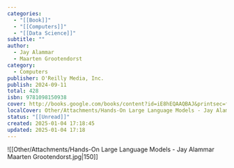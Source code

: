 ```yaml
---
categories:
  - "[[Book]]"
  - "[[Computers]]"
  - "[[Data Science]]"
subtitle: ""
author:
  - Jay Alammar
  - Maarten Grootendorst
category:
  - Computers
publisher: O'Reilly Media, Inc.
publish: 2024-09-11
total: 428
isbn: 9781098150938
cover: http://books.google.com/books/content?id=iE8hEQAAQBAJ&printsec=frontcover&img=1&zoom=1&edge=curl&source=gbs_api
localCover: Other/Attachments/Hands-On Large Language Models - Jay Alammar Maarten Grootendorst.jpg
status: "[[Unread]]"
created: 2025-01-04 17:18:45
updated: 2025-01-04 17:18
---
```


![[Other/Attachments/Hands-On Large Language Models - Jay Alammar Maarten Grootendorst.jpg|150]]